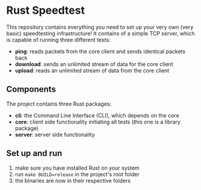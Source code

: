 # Rust Speedtest

This repository contains everything you need to set up your very own (very basic) speedtesting infrastructure!
It contains of a simple TCP server, which is capable of running three different tests:

- **ping**: reads packets from the core client and sends identical packets back
- **download**: sends an unlimited stream of data for the core client
- **upload**: reads an unlimited stream of data from the core client

## Components

The project contains three Rust packages:

- **cli**: the Command Line Interface (CLI), which depends on the core
- **core**: client side functionality initiating all tests (this one is a library package)
- **server**: server side functionality

## Set up and run

1. make sure you have installed Rust on your system
2. run `make BUILD=release` in the project's root folder
3. the binaries are now in their respective folders
